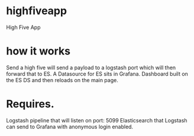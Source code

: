 # highfiveapp
High Five App

# how it works
Send a high five will send a payload to a logstash port which will then forward that to ES.
A Datasource for ES sits in Grafana.
Dashboard built on the ES DS and then reloads on the main page.

# Requires.
Logstash pipeline that will listen on port: 5099
Elasticsearch that Logstash can send to
Grafana with anonymous login enabled.
